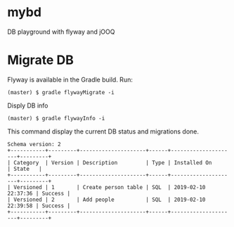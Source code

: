 # mybd
DB playground with flyway and jOOQ 

# Migrate DB
Flyway is available in the Gradle build. Run:

    (master) $ gradle flywayMigrate -i

Disply DB info

    (master) $ gradle flywayInfo -i
    
This command display the current DB status and migrations done.

    Schema version: 2
    +-----------+---------+---------------------+------+---------------------+---------+
    | Category  | Version | Description         | Type | Installed On        | State   |
    +-----------+---------+---------------------+------+---------------------+---------+
    | Versioned | 1       | Create person table | SQL  | 2019-02-10 22:37:36 | Success |
    | Versioned | 2       | Add people          | SQL  | 2019-02-10 22:39:58 | Success |
    +-----------+---------+---------------------+------+---------------------+---------+        
